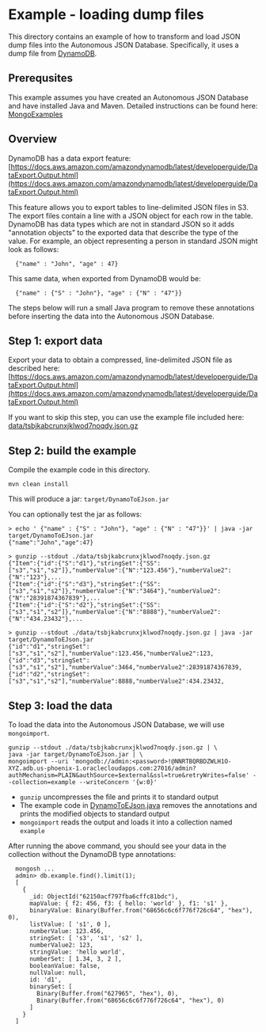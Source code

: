 # Example - loading dump files

This directory contains an example of how to transform and load 
JSON dump files into the Autonomous JSON Database.
Specifically, it uses a dump file from 
[DynamoDB](https://docs.aws.amazon.com/dynamodb/index.html).

## Prerequsites

This example assumes you have created an Autonomous JSON Database
and have installed Java and Maven.  Detailed instructions can
be found here: [MongoExamples](https://github.com/oracle/json-in-db/tree/master/MongoExamples)

## Overview

DynamoDB has a data export feature:<br/>
[https://docs.aws.amazon.com/amazondynamodb/latest/developerguide/DataExport.Output.html](https://docs.aws.amazon.com/amazondynamodb/latest/developerguide/DataExport.Output.html)

This feature allows you to export tables to line-delimited JSON files in S3.
The export files contain a line with a JSON object for each row in the table. 
DynamoDB has data types which are not in standard JSON so it adds
"annotation objects" to the exported data that describe the type of the value.  For
example, an object representing a person in standard JSON might look
as follows:

```
  {"name" : "John", "age" : 47}
```

This same data, when exported from DynamoDB would be:

```
  {"name" : {"S" : "John"}, "age" : {"N" : "47"}}
```

The steps below will run a small Java program to remove these annotations
before inserting the data into the Autonomous JSON Database.


## Step 1: export data

Export your data to obtain a compressed, line-delimited JSON file as described here:
[https://docs.aws.amazon.com/amazondynamodb/latest/developerguide/DataExport.Output.html](https://docs.aws.amazon.com/amazondynamodb/latest/developerguide/DataExport.Output.html)

If you want to skip this step, you can use the example file included here:<br/>
[data/tsbjkabcrunxjklwod7noqdy.json.gz](data/tsbjkabcrunxjklwod7noqdy.json.gz)

## Step 2: build the example

Compile the example code in this directory.

```
mvn clean install
```

This will produce a jar: `target/DynamoToEJson.jar`

You can optionally test the jar as follows:

```
> echo ' {"name" : {"S" : "John"}, "age" : {"N" : "47"}}' | java -jar target/DynamoToEJson.jar
{"name":"John","age":47}

> gunzip --stdout ./data/tsbjkabcrunxjklwod7noqdy.json.gz
{"Item":{"id":{"S":"d1"},"stringSet":{"SS":["s3","s1","s2"]},"numberValue":{"N":"123.456"},"numberValue2":{"N":"123"},...
{"Item":{"id":{"S":"d3"},"stringSet":{"SS":["s3","s1","s2"]},"numberValue":{"N":"3464"},"numberValue2":{"N":"28391874367839"},...
{"Item":{"id":{"S":"d2"},"stringSet":{"SS":["s3","s1","s2"]},"numberValue":{"N":"8888"},"numberValue2":{"N":"434.23432"},...

> gunzip --stdout ./data/tsbjkabcrunxjklwod7noqdy.json.gz | java -jar target/DynamoToEJson.jar
{"id":"d1","stringSet":["s3","s1","s2"],"numberValue":123.456,"numberValue2":123,
{"id":"d3","stringSet":["s3","s1","s2"],"numberValue":3464,"numberValue2":28391874367839,
{"id":"d2","stringSet":["s3","s1","s2"],"numberValue":8888,"numberValue2":434.23432,

```

## Step 3: load the data

To load the data into the Autonomous JSON Database, we will use `mongoimport`.

```
gunzip --stdout ./data/tsbjkabcrunxjklwod7noqdy.json.gz | \
java -jar target/DynamoToEJson.jar | \
mongoimport --uri 'mongodb://admin:<password>!@NNRTBQRBDZWLH1O-XYZ.adb.us-phoenix-1.oraclecloudapps.com:27016/admin?authMechanism=PLAIN&authSource=$external&ssl=true&retryWrites=false' --collection=example --writeConcern '{w:0}'
```

* `gunzip` uncompresses the file and prints it to standard output
* The example code in [DynamoToEJson.java](src/main/java/example/DynamoToEJson.java) removes the annotations and prints the modified objects to standard output
* `mongoimport` reads the output and loads it into a collection named `example`

After running the above command, you should see your data in the collection without the DynamoDB type annotations:

```
  mongosh ...
  admin> db.example.find().limit(1);
  [
    {
      _id: ObjectId("62150acf797fba6cffc81bdc"),
      mapValue: { f2: 456, f3: { hello: 'world' }, f1: 's1' },
      binaryValue: Binary(Buffer.from("68656c6c6f776f726c64", "hex"), 0),
      listValue: [ 's1', 0 ],
      numberValue: 123.456,
      stringSet: [ 's3', 's1', 's2' ],
      numberValue2: 123,
      stringValue: 'hello world',
      numberSet: [ 1.34, 3, 2 ],
      booleanValue: false,
      nullValue: null,
      id: 'd1',
      binarySet: [
        Binary(Buffer.from("627965", "hex"), 0),
        Binary(Buffer.from("68656c6c6f776f726c64", "hex"), 0)
      ]
    }
  ]
```
